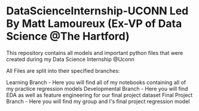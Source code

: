 # DataScienceInternship-UCONN Led By Matt Lamoureux (Ex-VP of Data Science @The Hartford)
This repository contains all models and important python files that were created during my Data Science Internship @Uconn

All Files are split into their specified branches:

Learning Branch - Here you will find all of my notebooks containing all of my practice regression models
Developmental Branch - Here you will find EDA as well as feature engineering for our final project dataset
Final Project Branch - Here you will find my group and I's final project regression model




